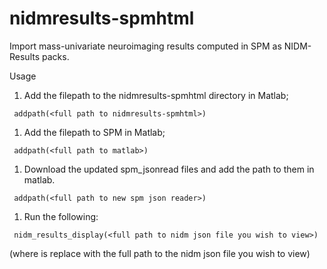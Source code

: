 # nidmresults-spmhtml

Import mass-univariate neuroimaging results computed in SPM as NIDM-Results packs.

Usage

1. Add the filepath to the nidmresults-spmhtml directory in Matlab;
```
 addpath(<full path to nidmresults-spmhtml>)
```
1. Add the filepath to SPM in Matlab;
```
 addpath(<full path to matlab>)
```
1. Download the updated spm_jsonread files and add the path to them in matlab.
```
 addpath(<full path to new spm json reader>)
```
1. Run the following:
```
 nidm_results_display(<full path to nidm json file you wish to view>)
```
(where <full path to nidm json file you wish to view> is replace with the full path to the nidm json file you wish to view)
